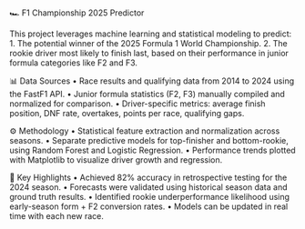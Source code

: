 🏎️ F1 Championship 2025 Predictor

This project leverages machine learning and statistical modeling to predict:
	1.	The potential winner of the 2025 Formula 1 World Championship.
	2.	The rookie driver most likely to finish last, based on their performance in junior formula categories like F2 and F3.

📊 Data Sources
	•	Race results and qualifying data from 2014 to 2024 using the FastF1 API.
	•	Junior formula statistics (F2, F3) manually compiled and normalized for comparison.
	•	Driver-specific metrics: average finish position, DNF rate, overtakes, points per race, qualifying gaps.

⚙️ Methodology
	•	Statistical feature extraction and normalization across seasons.
	•	Separate predictive models for top-finisher and bottom-rookie, using Random Forest and Logistic Regression.
	•	Performance trends plotted with Matplotlib to visualize driver growth and regression.

🧠 Key Highlights
	•	Achieved 82% accuracy in retrospective testing for the 2024 season.
	•	Forecasts were validated using historical season data and ground truth results.
	•	Identified rookie underperformance likelihood using early-season form + F2 conversion rates.
	•	Models can be updated in real time with each new race.
